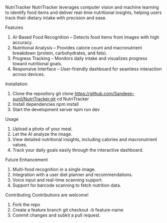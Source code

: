 NutriTracker
NutriTracker leverages computer vision and machine learning to identify food items and deliver real-time nutritional insights, helping users track their dietary intake with precision and ease.

Features
1. AI-Based Food Recognition – Detects food items from images with high accuracy.
2. Nutritional Analysis – Provides calorie count and macronutrient breakdown (protein, carbohydrates, and fats).
3. Progress Tracking – Monitors daily intake and visualizes progress toward nutritional goals.
4. Responsive Interface – User-friendly dashboard for seamless interaction across devices.

Installation
1. Clone the repository
   git clone https://github.com/Sandeep-sunil/NutriTracker.git
   cd NutriTracker
2. Install dependencies
   npm install
3. Start the development server
   npm run dev
   
Usage
1. Upload a photo of your meal.
2. Let the AI analyze the image.
3. View detailed nutritional insights, including calories and macronutrient values.
4. Track your daily goals easily through the interactive dashboard.

Future Enhancement
1. Multi-food recognition in a single image.
2. Integration with a user diet planner and recommendations.
3. Voice input and real-time scanning support.
4. Support for barcode scanning to fetch nutrition data.

Contributing
Contributions are welcome!
1. Fork the repo
2. Create a feature branch
   git checkout -b feature-name
3. Commit changes and subkit a pull request.
